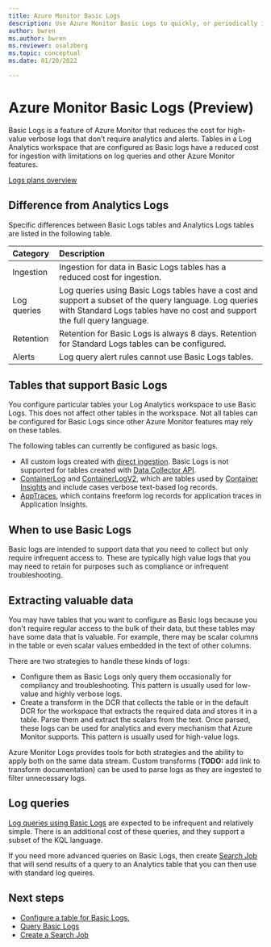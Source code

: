 ```yaml
---
title: Azure Monitor Basic Logs
description: Use Azure Monitor Basic Logs to quickly, or periodically investigate issues, troubleshoot code or configuration problems or address support cases.
author: bwren
ms.author: bwren
ms.reviewer: osalzberg
ms.topic: conceptual
ms.date: 01/20/2022

---
```


# Azure Monitor Basic Logs (Preview)
Basic Logs is a feature of Azure Monitor that reduces the cost for high-value verbose logs that don’t require analytics and alerts. Tables in a Log Analytics workspace that are configured as Basic logs have a reduced cost for ingestion with limitations on log queries and other Azure Monitor features.


[Logs plans overview](media/basic-logs-overview/logs-plans-overview.png)

## Difference from Analytics Logs
Specific differences between Basic Logs tables and Analytics Logs tables are listed in the following table.

| Category | Description |
|:---|:---|
| Ingestion | Ingestion for data in Basic Logs tables has a reduced cost for ingestion. |
| Log queries | Log queries using Basic Logs tables have a cost and support a subset of the query language. Log queries with Standard Logs tables have no cost and support the full query language. |
| Retention |  Retention for Basic Logs is always 8 days. Retention for Standard Logs tables can be configured. |
| Alerts | Log query alert rules cannot use Basic Logs tables. |


## Tables that support Basic Logs
You configure particular tables your Log Analytics workspace to use Basic Logs. This does not affect other tables in the workspace. Not all tables can be configured for Basic Logs since other Azure Monitor features may rely on these tables.

The following tables can currently be configured as basic logs.

- All custom logs created with [direct ingestion](direct-ingestion-overview.md). Basic Logs is not supported for tables created with [Data Collector API](data-collector-api.md).
-	[ContainerLog](/azure/azure-monitor/reference/tables/containerlog) and [ContainerLogV2](/azure/azure-monitor/reference/tables/containerlogv2), which are tables used by [Container Insights](../containers/container-insights-overview.md) and include cases verbose text-based log records.
- [AppTraces](/azure/azure-monitor/reference/tables/apptraces), which contains freeform log records for application traces in Application Insights.

## When to use Basic Logs
Basic logs are intended to support data that you need to collect but only require infrequent access to. These are typically high value logs that you may need to retain for purposes such as compliance or infrequent troubleshooting. 

## Extracting valuable data
You may have tables that you want to configure as Basic logs because you don't require regular access to the bulk of their data, but these tables may have some data that is valuable. For example, there may be scalar columns in the table or even scalar values embedded in the text of other columns.

There are two strategies to handle these kinds of logs:

-	Configure them as Basic Logs only query them occasionally for compliancy and troubleshooting. This pattern is usually used for low-value and highly verbose logs.
-	Create a transform in the DCR that collects the table or in the default DCR for the workspace that extracts the required data and stores it in a table.
Parse them and extract the scalars from the text. Once parsed, these logs can be used for analytics and every mechanism that Azure Monitor supports. This pattern is usually used for high-value logs.

Azure Monitor Logs provides tools for both strategies and the ability to apply both on the same data stream. Custom transforms (**TODO:** add link to transform documentation) can be used to parse logs as they are ingested to filter unnecessary logs. 

## Log queries
[Log queries using Basic Logs](basic-logs-query.md) are expected to be infrequent and relatively simple. There is an additional cost of these queries, and they support a subset of the KQL language.

If you need more advanced queries on Basic Logs, then create [Search Job](search-jobs.md) that will send results of a query to an Analytics table that you can then use with standard log queires.

## Next steps

- [Configure a table for Basic Logs.](basic-logs-configure.md)
- [Query Basic Logs](basic-logs-query.md)
- [Create a Search Job](search-jobs.md)